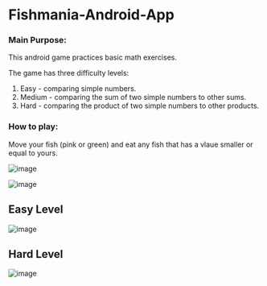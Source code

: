 # Fishmania-Android-App

### Main Purpose:
This android game practices basic math exercises.

The game has three difficulty levels:
1. Easy - comparing simple numbers.
2. Medium - comparing the sum of two simple numbers to other sums.
3. Hard - comparing the product of two simple numbers to other products.
### How to play:
Move your fish (pink or green) and eat any fish that has a vlaue smaller or equal to yours.

![image](https://user-images.githubusercontent.com/85076725/183270545-fc442215-c070-4bf3-9421-4853635cb92a.png)

![image](https://user-images.githubusercontent.com/85076725/183270548-460677c8-fe15-4f86-ab56-80de7e0b6758.png)

## Easy Level
![image](https://user-images.githubusercontent.com/85076725/183270570-738c16ae-5056-4a9e-817f-597f937a2daa.png)

## Hard Level
![image](https://user-images.githubusercontent.com/85076725/183270587-3a4b9805-db65-4b4e-8e3a-6b075ab30282.png)
